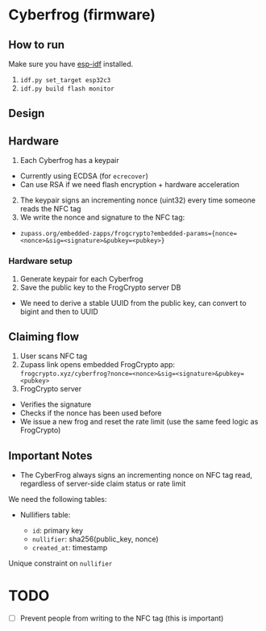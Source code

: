 # Cyberfrog (firmware)

## How to run

Make sure you have [esp-idf](https://github.com/espressif/esp-idf) installed.

1. `idf.py set_target esp32c3`
2. `idf.py build flash monitor`

## Design

## Hardware

1.  Each Cyberfrog has a keypair

- Currently using ECDSA (for `ecrecover`)
- Can use RSA if we need flash encryption + hardware acceleration

2. The keypair signs an incrementing nonce (uint32) every time someone reads the NFC tag
3. We write the nonce and signature to the NFC tag:

- `zupass.org/embedded-zapps/frogcrypto?embedded-params={nonce=<nonce>&sig=<signature>&pubkey=<pubkey>}`

### Hardware setup

1. Generate keypair for each Cyberfrog
2. Save the public key to the FrogCrypto server DB

- We need to derive a stable UUID from the public key, can convert to bigint and then to UUID

## Claiming flow

1. User scans NFC tag
2. Zupass link opens embedded FrogCrypto app: `frogcrypto.xyz/cyberfrog?nonce=<nonce>&sig=<signature>&pubkey=<pubkey>`
3. FrogCrypto server

- Verifies the signature
- Checks if the nonce has been used before
- We issue a new frog and reset the rate limit (use the same feed logic as FrogCrypto)

## Important Notes

- The CyberFrog always signs an incrementing nonce on NFC tag read, regardless of server-side claim status or rate limit

We need the following tables:

- Nullifiers table:

  - `id`: primary key
  - `nullifier`: sha256(public_key, nonce)
  - `created_at`: timestamp

Unique constraint on `nullifier`

# TODO

- [ ] Prevent people from writing to the NFC tag (this is important)
